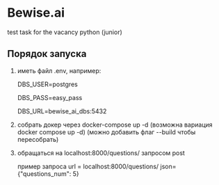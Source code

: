# Bewise.ai
test task for the vacancy python (junior)


## Порядок запуска
1. иметь файл .env, например:


    DBS_USER=postgres

    DBS_PASS=easy_pass 

    DBS_URL=bewise_ai_dbs:5432


2. собрать докер через docker-compose up -d 
(возможна вариация docker compose up -d) 
(можно добавить флаг --build чтобы пересобрать)
3. обращаться на localhost:8000/questions/ запросом post


      пример запроса
      url = localhost:8000/questions/
      json={"questions_num": 5} 
